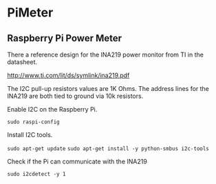 # PiMeter
Raspberry Pi Power Meter
-------------------------

There a reference design for the INA219 power monitor from TI in the datasheet.

http://www.ti.com/lit/ds/symlink/ina219.pdf

The I2C pull-up resistors values are 1K Ohms. The address lines for the INA219 are both tied to ground via 10k resistors.


Enable I2C on the Raspberry Pi.

`sudo raspi-config`

Install I2C tools.

`sudo apt-get update`
`sudo apt-get install -y python-smbus i2c-tools`

Check if the Pi can communicate with the INA219

`sudo i2cdetect -y 1`